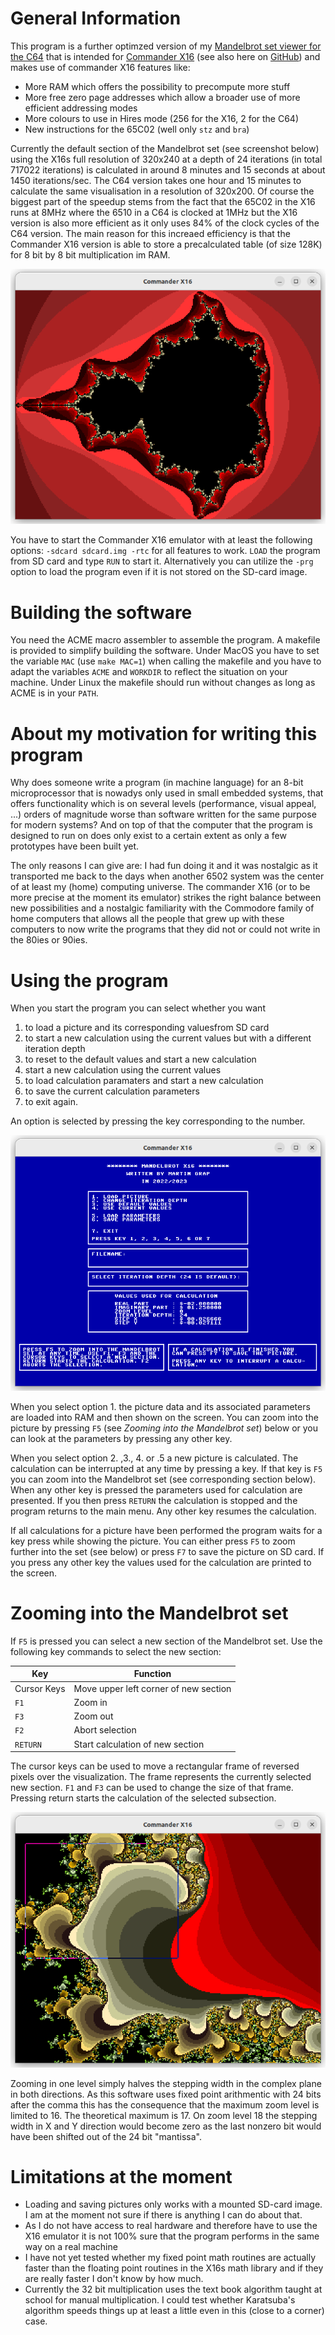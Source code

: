 # General Information

This program is a further optimzed version of my [Mandelbrot set viewer for the C64](https://github.com/rmsk2/c64_mandelbrot) that
is intended for [Commander X16](https://www.commanderx16.com) (see also here on 
[GitHub](https://github.com/commanderx16)) and makes use of commander X16 features like:

- More RAM which offers the possibility to precompute more stuff
- More free zero page addresses which allow a broader use of more efficient addressing modes
- More colours to use in Hires mode (256 for the X16, 2 for the C64)
- New instructions for the 65C02 (well only `stz` and `bra`)

Currently the default section of the Mandelbrot set (see screenshot below) using the X16s full resolution of 320x240 
at a depth of 24 iterations (in total 717022 iterations) is calculated in around 8 minutes and 15 seconds at about 1450 
iterations/sec. The  C64 version takes one hour and 15 minutes to calculate the same visualisation in a resolution of 
320x200. Of course the biggest part of the speedup stems from the fact that the 65C02 in the X16 runs at 8MHz where the 
6510 in a C64 is clocked at 1MHz but the X16 version is also more efficient as it only uses 84% of the clock cycles of 
the C64 version. The main reason for this increaed efficiency is that the Commander X16 version is able to store a 
precalculated table (of size 128K) for 8 bit by 8 bit multiplication im RAM.

![](/result.png?raw=true "Example picture in hires mode")

You have to start the Commander X16 emulator with at least the following options: `-sdcard sdcard.img -rtc` for
all features to work. `LOAD` the program from SD card and type `RUN` to start it. Alternatively you can utilize 
the `-prg` option to load the program even if it is not stored on the SD-card  image.

# Building the software

You need the ACME macro assembler to assemble the program. A makefile is provided to simplify building the software.
Under MacOS you have to set the variable `MAC` (use `make MAC=1`) when calling the makefile and you have to adapt 
the variables `ACME` and `WORKDIR` to reflect the situation on your machine. Under Linux the makefile should run 
without changes as long as ACME is in your `PATH`.

# About my motivation for writing this program

Why does someone write a program (in machine language) for an 8-bit microprocessor that is nowadys only 
used in small embedded systems, that offers functionality which is on several levels (performance, 
visual appeal, ...) orders of magnitude worse than software written for the same purpose for modern 
systems? And on top of that the computer that the program is designed to run on does only exist to
a certain extent as only a few prototypes have been built yet.

The only reasons I can give are: I had fun doing it and it was nostalgic as it transported me back to
the days when another 6502 system was the center of at least my (home) computing universe. The commander
X16 (or to be more precise at the moment its emulator) strikes the right balance between new possibilities 
and a nostalgic familiarity with the Commodore family of home computers that allows all the people
that grew up with these computers to now write the programs that they did not or could not write in
the 80ies or 90ies.

# Using the program

When you start the program you can select whether you want 

1. to load a picture and its corresponding valuesfrom SD card 
2. to start a new calculation using the current values but with a different iteration depth
3. to reset to the default values and start a new calculation
4. start a new calculation using the current values
5. to load calculation paramaters and start a new calculation
6. to save the current calculation parameters
7. to exit again. 

An option is selected by pressing the key corresponding to the number.

![](/main_menu.png?raw=true "Main menu")

When you select option 1. the picture data and its associated parameters are loaded into RAM and then shown
on the screen. You can zoom into the picture by pressing `F5` (see *Zooming into the Mandelbrot set*) below or 
you can look at the parameters by pressing any other key.

When you select option 2. ,3., 4. or .5 a new picture is calculated. The calculation can be interrupted at any time
by pressing a key. If that key is `F5` you can zoom into the Mandelbrot set (see corresponding section below).
When any other key is pressed the parameters used for calculation are presented. If you then press `RETURN` the
calculation is stopped and the program returns to the main menu. Any other key resumes the calculation.

If all calculations for a picture have been performed the program waits for a key press while showing the
picture. You can either press `F5` to zoom further into the set (see below) or press `F7` to save the picture 
on SD card. If you press any other key the values used for the calculation are printed to the screen.

# Zooming into the Mandelbrot set

If `F5` is pressed you can select a new section of the Mandelbrot set. Use the following key commands to 
select the new section:

| Key | Function |
|-|-|
|Cursor Keys | Move upper left corner of new section |
| `F1` | Zoom in |
| `F3` | Zoom out |
| `F2`| Abort selection | 
| `RETURN` | Start calculation of new section |

The cursor keys can be used to move a rectangular frame of reversed pixels over the visualization. The frame
represents the currently selected new section. `F1` and  `F3` can be used to change the size of that frame. 
Pressing return starts the calculation of the selected subsection.

![](/zoom_frame.png?raw=true "Zooming in action")

Zooming in one level simply halves the stepping width in the complex plane in both directions. As this software uses
fixed point arithmentic with 24 bits after the comma this has the consequence that the maximum zoom level is
limited to 16. The theoretical maximum is 17. On zoom level 18 the stepping width in X and Y direction 
would become zero as the last nonzero bit would have been shifted out of the 24 bit "mantissa".

# Limitations at the moment

- Loading and saving pictures only works with a mounted SD-card image. I am at the moment not sure if there is anything
I can do about that.
- As I do not have access to real hardware and therefore have to use the X16 emulator it is not 100% sure that the program
performs in the same way on a real machine
- I have not yet tested whether my fixed point math routines are actually faster than the floating point routines
in the X16s math library and if they are really faster I don't know by how much.
- Currently the 32 bit multiplication uses the text book algorithm taught at school for manual multiplication. I could test
whether Karatsuba's algorithm speeds things up at least a little even in this (close to a corner) case.
